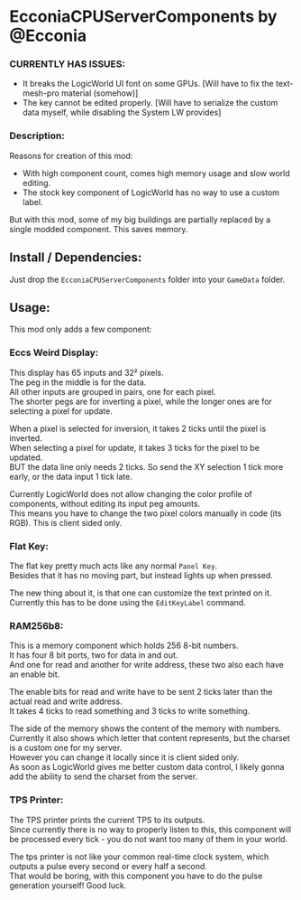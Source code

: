 # EcconiaCPUServerComponents by @Ecconia

### CURRENTLY HAS ISSUES:

- It breaks the LogicWorld UI font on some GPUs. \[Will have to fix the text-mesh-pro material (somehow)]
- The key cannot be edited properly. \[Will have to serialize the custom data myself, while disabling the System LW provides]

### Description:

Reasons for creation of this mod:

- With high component count, comes high memory usage and slow world editing.
- The stock key component of LogicWorld has no way to use a custom label.

But with this mod, some of my big buildings are partially replaced by a single modded component. This saves memory.

## Install / Dependencies:

Just drop the `EcconiaCPUServerComponents` folder into your `GameData` folder.

## Usage:

This mod only adds a few component:

### Eccs Weird Display:

This display has 65 inputs and 32² pixels.\
The peg in the middle is for the data.\
All other inputs are grouped in pairs, one for each pixel.\
The shorter pegs are for inverting a pixel, while the longer ones are for selecting a pixel for update.

When a pixel is selected for inversion, it takes 2 ticks until the pixel is inverted.\
When selecting a pixel for update, it takes 3 ticks for the pixel to be updated.\
BUT the data line only needs 2 ticks. So send the XY selection 1 tick more early, or the data input 1 tick late.

Currently LogicWorld does not allow changing the color profile of components, without editing its input peg amounts.\
This means you have to change the two pixel colors manually in code (its RGB). This is client sided only.

### Flat Key:

The flat key pretty much acts like any normal `Panel Key`.\
Besides that it has no moving part, but instead lights up when pressed.

The new thing about it, is that one can customize the text printed on it.\
Currently this has to be done using the `EditKeyLabel` command.

### RAM256b8:

This is a memory component which holds 256 8-bit numbers.\
It has four 8 bit ports, two for data in and out.\
And one for read and another for write address, these two also each have an enable bit.

The enable bits for read and write have to be sent 2 ticks later than the actual read and write address.\
It takes 4 ticks to read something and 3 ticks to write something.

The side of the memory shows the content of the memory with numbers.\
Currently it also shows which letter that content represents, but the charset is a custom one for my server.\
However you can change it locally since it is client sided only.\
As soon as LogicWorld gives me better custom data control, I likely gonna add the ability to send the charset from the server.

### TPS Printer:

The TPS printer prints the current TPS to its outputs.\
Since currently there is no way to properly listen to this, this component will be processed every tick - you do not want too many of them in your world.

The tps printer is not like your common real-time clock system, which outputs a pulse every second or every half a second.\
That would be boring, with this component you have to do the pulse generation yourself! Good luck.

